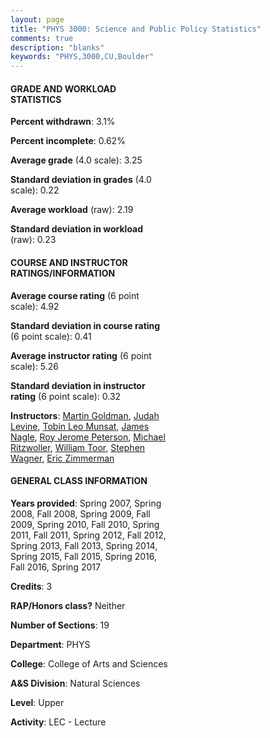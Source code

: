 ```yaml
---
layout: page
title: "PHYS 3000: Science and Public Policy Statistics"
comments: true
description: "blanks"
keywords: "PHYS,3000,CU,Boulder"
---
```

<head>
<script src="https://ajax.googleapis.com/ajax/libs/jquery/2.1.3/jquery.min.js"></script>
<script src="https://dl.dropboxusercontent.com/s/pc42nxpaw1ea4o9/highcharts.js?dl=0"></script>
<!-- <script src="../assets/js/highcharts.js"></script> -->
<style type="text/css">@font-face {
	font-family: "Bebas Neue";
	src: url(https://www.filehosting.org/file/details/544349/BebasNeue Regular.otf) format("opentype");
	}
	h1.Bebas { 
		font-family: "Bebas Neue", Verdana, Tahoma;
	}
</style>
</head>
<body>
	<div id="container" style="float: right; width: 45%; height: 88%; margin-left: 2.5%; margin-right: 2.5%;"></div>
	<script language="JavaScript">
		$(document).ready(function() {
		var chart = {type: 'column'};
		var title = {text: 'Grade Distribution'};
		var xAxis = {categories: ['A','B','C','D','F'],crosshair: true};
		var yAxis = {min: 0,title: {text: 'Percentage'}};
		var tooltip = {headerFormat: '<center><b><span style="font-size:20px">{point.key}</span></b></center>',
		               pointFormat: '<td style="padding:0"><b>{point.y:.1f}%</b></td>',
		               footerFormat: '</table>',shared: true,useHTML: true};
		var plotOptions = {column: {pointPadding: 0.0,borderWidth: 0}};  
		var credits = {enabled: false};var series= [{name: 'Percent',data: [40.39,48.34,9.74,0.47,1.06,]}];
		var json = {};
		json.chart = chart;
		json.title = title;
		json.tooltip = tooltip;
		json.xAxis = xAxis;
		json.yAxis = yAxis;  
		json.series = series;
		json.plotOptions = plotOptions;  
		json.credits = credits;
		$('#container').highcharts(json);
	});
	</script>
</body>
			   
#### GRADE AND WORKLOAD STATISTICS

**Percent withdrawn**: 3.1%

**Percent incomplete**: 0.62%

**Average grade** (4.0 scale): 3.25

**Standard deviation in grades** (4.0 scale): 0.22

**Average workload** (raw): 2.19

**Standard deviation in workload** (raw): 0.23

#### COURSE AND INSTRUCTOR RATINGS/INFORMATION

**Average course rating** (6 point scale): 4.92

**Standard deviation in course rating** (6 point scale): 0.41

**Average instructor rating** (6 point scale): 5.26

**Standard deviation in instructor rating** (6 point scale): 0.32

**Instructors**: <a href='../../instructors/Martin_Goldman'>Martin Goldman</a>, <a href='../../instructors/Judah_Levine'>Judah Levine</a>, <a href='../../instructors/Tobin_Leo_Munsat'>Tobin Leo Munsat</a>, <a href='../../instructors/James_Nagle'>James Nagle</a>, <a href='../../instructors/Roy_Jerome_Peterson'>Roy Jerome Peterson</a>, <a href='../../instructors/Michael_Ritzwoller'>Michael Ritzwoller</a>, <a href='../../instructors/William_Toor'>William Toor</a>, <a href='../../instructors/Stephen_Wagner'>Stephen Wagner</a>, <a href='../../instructors/Eric_Zimmerman'>Eric Zimmerman</a>

#### GENERAL CLASS INFORMATION

**Years provided**: Spring 2007, Spring 2008, Fall 2008, Spring 2009, Fall 2009, Spring 2010, Fall 2010, Spring 2011, Fall 2011, Spring 2012, Fall 2012, Spring 2013, Fall 2013, Spring 2014, Spring 2015, Fall 2015, Spring 2016, Fall 2016, Spring 2017

**Credits**: 3

**RAP/Honors class?** Neither

**Number of Sections**: 19

**Department**: PHYS

**College**: College of Arts and Sciences

**A&S Division**: Natural Sciences

**Level**: Upper

**Activity**: LEC - Lecture
